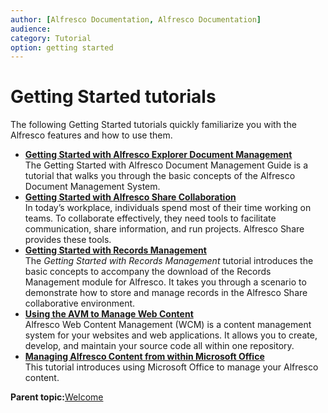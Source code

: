 ```yaml
---
author: [Alfresco Documentation, Alfresco Documentation]
audience: 
category: Tutorial
option: getting started
---
```


# Getting Started tutorials

The following Getting Started tutorials quickly familiarize you with the Alfresco features and how to use them.

-   **[Getting Started with Alfresco Explorer Document Management](../concepts/cgs-intro.md)**  
The Getting Started with Alfresco Document Management Guide is a tutorial that walks you through the basic concepts of the Alfresco Document Management System.
-   **[Getting Started with Alfresco Share Collaboration](../concepts/gs-intro.md)**  
In today’s workplace, individuals spend most of their time working on teams. To collaborate effectively, they need tools to facilitate communication, share information, and run projects. Alfresco Share provides these tools.
-   **[Getting Started with Records Management](../concepts/rm-gs-intro.md)**  
The *Getting Started with Records Management* tutorial introduces the basic concepts to accompany the download of the Records Management module for Alfresco. It takes you through a scenario to demonstrate how to store and manage records in the Alfresco Share collaborative environment.
-   **[Using the AVM to Manage Web Content](../concepts/gs-wcm-intro.md)**  
Alfresco Web Content Management \(WCM\) is a content management system for your websites and web applications. It allows you to create, develop, and maintain your source code all within one repository.
-   **[Managing Alfresco Content from within Microsoft Office](../concepts/gs-spp-intro.md)**  
This tutorial introduces using Microsoft Office to manage your Alfresco content.

**Parent topic:**[Welcome](../concepts/welcome-infocenter.md)

